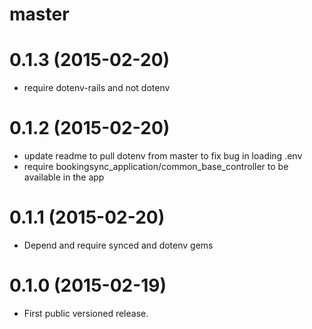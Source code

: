 # master

# 0.1.3 (2015-02-20)

* require dotenv-rails and not dotenv

# 0.1.2 (2015-02-20)

* update readme to pull dotenv from master to fix bug in loading .env
* require bookingsync_application/common_base_controller to be available in the app

# 0.1.1 (2015-02-20)

* Depend and require synced and dotenv gems

# 0.1.0 (2015-02-19)

* First public versioned release.
